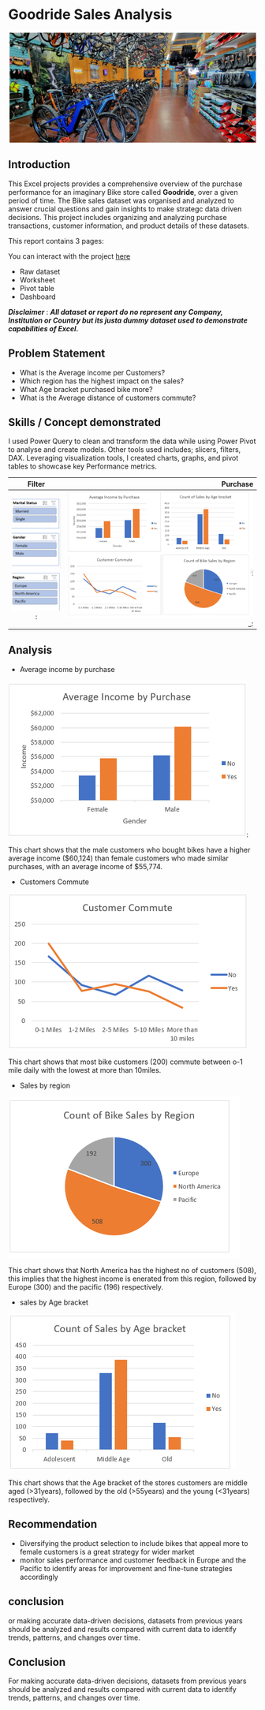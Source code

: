 # Goodride Sales Analysis

![](Intro_bike.png)

## Introduction

This Excel projects provides a comprehensive overview of the purchase performance for an imaginary Bike store called **Goodride**, over a given period of time. The Bike sales dataset was organised and analyzed to answer crucial questions and gain insights to make strategc data driven decisions. This project includes organizing and analyzing purchase transactions, customer information, and product details of these datasets.

This report contains 3 pages:

You can interact with the project [here](https://1drv.ms/x/c/b8e8fdd319a907e1/Ebg3beouaVxHuwkvlOzeNTwBkKoIOB3kNqk36A8UMPK-jw?e=n9lQ7j&nav=MTVfe0QyMTdDMzlDLTZBMkEtNEE1QS04MUQxLUY3N0EwM0E1ODVFQ30)
- Raw dataset
- Worksheet
- Pivot table
- Dashboard

*__Disclaimer__* : **_All dataset or report do no represent any Company, Institution or Country but its justa dummy dataset used to demonstrate capabilities of Excel._**

## Problem Statement
- What is the Average income per Customers?
- Which region has the highest impact on the sales?
- What Age bracket purchased bike more?
- What is the Average distance of customers commute?

## Skills / Concept demonstrated
I used Power Query to clean and transform the data while using Power Pivot to analyse and create models. Other tools used includes; slicers, filters, DAX. Leveraging visualization tools, I created charts, graphs, and pivot tables to showcase key Performance metrics.

Filter                     |  Purchase
:------------------------: |  ----------------------------:
![](Slicer.filter.png)   : | ![](sales_charts.png) _:

## Analysis
- Average income by purchase

![](Income_by_purchase.png):
   
This chart shows that the male customers who bought bikes have a higher average income ($60,124) than female customers who made similar purchases, with an average income of $55,774.

- Customers Commute

![](Customer_commute.png)
  
This chart shows that most bike customers (200) commute between o-1 mile daily with the lowest at more than 10miles. 

- Sales by region
  
![](bike_sales_by_region.png)
  
 This chart shows that North America has the highest no of customers (508), this implies that the highest income is enerated from this region, followed by Europe (300) and the pacific (196) respectively.

- sales by Age bracket
  
![](sales_by_age_bracket.png)

This chart shows that the Age bracket of the stores customers are middle aged (>31years), followed by the old (>55years) and the young (<31years) respectively. 

## Recommendation
- Diversifying the product selection to include bikes that appeal more to female customers is a great strategy for wider market
- monitor sales performance and customer feedback in Europe and the Pacific to identify areas for improvement and fine-tune strategies accordingly

 ## conclusion
 
or making accurate data-driven decisions, datasets from previous years should be analyzed and results compared with current data to identify trends, patterns, and changes over time.

## Conclusion

For making accurate data-driven decisions, datasets from previous years should be analyzed and results compared with current data to identify trends, patterns, and changes over time.







